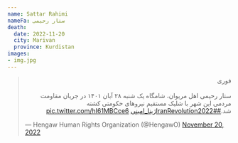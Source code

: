 ```yaml
---
name: Sattar Rahimi
nameFa: ستار رحیمی
death:
  date: 2022-11-20
  city: Marivan
  province: Kurdistan
images:
- img.jpg
---
```


<blockquote class="twitter-tweet"><p lang="fa" dir="rtl">فوری<br><br>ستار رحیمی اهل مریوان، شامگاه یک شنبه ۲۸ آبان ۱۴۰۱ در جریان مقاومت مردمی این شهر با شلیک مستقیم نیروهای حکومتی کشته شد.<a href="https://twitter.com/hashtag/IranRevolution2022?src=hash&amp;ref_src=twsrc%5Etfw">#IranRevolution2022</a><a href="https://twitter.com/hashtag/%DA%98%DB%8C%D9%86%D8%A7_%D8%A7%D9%85%DB%8C%D9%86%DB%8C?src=hash&amp;ref_src=twsrc%5Etfw">#ژینا_امینی</a> <a href="https://t.co/hI61MBCce6">pic.twitter.com/hI61MBCce6</a></p>&mdash; Hengaw Human Rights Organization (@HengawO) <a href="https://twitter.com/HengawO/status/1594427212974854144?ref_src=twsrc%5Etfw">November 20, 2022</a></blockquote> <script async src="https://platform.twitter.com/widgets.js" charset="utf-8"></script>